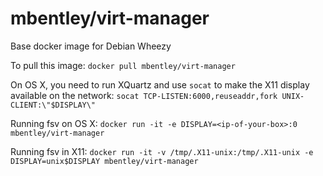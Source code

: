 mbentley/virt-manager
==================

Base docker image for Debian Wheezy

To pull this image:
`docker pull mbentley/virt-manager`

On OS X, you need to run XQuartz and use `socat` to make the X11 display available on the network: `socat TCP-LISTEN:6000,reuseaddr,fork UNIX-CLIENT:\"$DISPLAY\"`

Running fsv on OS X: `docker run -it -e DISPLAY=<ip-of-your-box>:0 mbentley/virt-manager`

Running fsv in X11: `docker run -it -v /tmp/.X11-unix:/tmp/.X11-unix -e DISPLAY=unix$DISPLAY mbentley/virt-manager`

